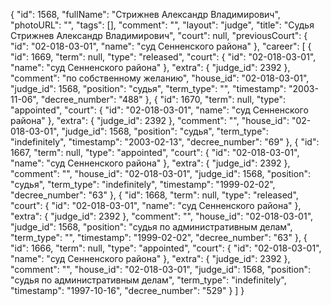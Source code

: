 {
    "id": 1568,
    "fullName": "Стрижнев Александр Владимирович",
    "photoURL": "",
    "tags": [],
    "comment": "",
    "layout": "judge",
    "title": "Судья Стрижнев Александр Владимирович",
    "court": null,
    "previousCourt": {
        "id": "02-018-03-01",
        "name": "суд Сенненского района"
    },
    "career": [
        {
            "id": 1669,
            "term": null,
            "type": "released",
            "court": {
                "id": "02-018-03-01",
                "name": "суд Сенненского района"
            },
            "extra": {
                "judge_id": 2392
            },
            "comment": "по собственному желанию",
            "house_id": "02-018-03-01",
            "judge_id": 1568,
            "position": "судья",
            "term_type": "",
            "timestamp": "2003-11-06",
            "decree_number": "488"
        },
        {
            "id": 1670,
            "term": null,
            "type": "appointed",
            "court": {
                "id": "02-018-03-01",
                "name": "суд Сенненского района"
            },
            "extra": {
                "judge_id": 2392
            },
            "comment": "",
            "house_id": "02-018-03-01",
            "judge_id": 1568,
            "position": "судья",
            "term_type": "indefinitely",
            "timestamp": "2003-02-13",
            "decree_number": "69"
        },
        {
            "id": 1667,
            "term": null,
            "type": "appointed",
            "court": {
                "id": "02-018-03-01",
                "name": "суд Сенненского района"
            },
            "extra": {
                "judge_id": 2392
            },
            "comment": "",
            "house_id": "02-018-03-01",
            "judge_id": 1568,
            "position": "судья",
            "term_type": "indefinitely",
            "timestamp": "1999-02-02",
            "decree_number": "63"
        },
        {
            "id": 1668,
            "term": null,
            "type": "released",
            "court": {
                "id": "02-018-03-01",
                "name": "суд Сенненского района"
            },
            "extra": {
                "judge_id": 2392
            },
            "comment": "",
            "house_id": "02-018-03-01",
            "judge_id": 1568,
            "position": "судья по административным делам",
            "term_type": "",
            "timestamp": "1999-02-02",
            "decree_number": "63"
        },
        {
            "id": 1666,
            "term": null,
            "type": "appointed",
            "court": {
                "id": "02-018-03-01",
                "name": "суд Сенненского района"
            },
            "extra": {
                "judge_id": 2392
            },
            "comment": "",
            "house_id": "02-018-03-01",
            "judge_id": 1568,
            "position": "судья по административным делам",
            "term_type": "indefinitely",
            "timestamp": "1997-10-16",
            "decree_number": "529"
        }
    ]
}